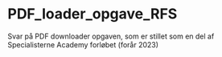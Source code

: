 # PDF_loader_opgave_RFS
Svar på PDF downloader opgaven, som er stillet som en del af Specialisterne Academy forløbet (forår 2023) 
